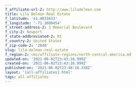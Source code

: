 ```yaml
---
f_affiliate-url-2: http://www.liladelman.com
title: Lila Delman Real Estate
f_latitude: '41.4833633'
f_longitude: '-71.3080454'
f_street-address-2: 3 Memorial Boulevard­
f_city-2: Newport­
f_state-addbreviated-2: RI­
f_country-2: United States
f_zip-code-2: '2840'
slug: lila-delman-real-estate
f_region-2: cms/affiliate-regions/north-central-america.md
updated-on: '2021-06-02T23:43:16.999Z'
created-on: '2021-06-02T23:43:16.999Z'
published-on: '2021-06-02T23:48:16.338Z'
layout: '[all-affiliates].html'
tags: all-affiliates
---
```



